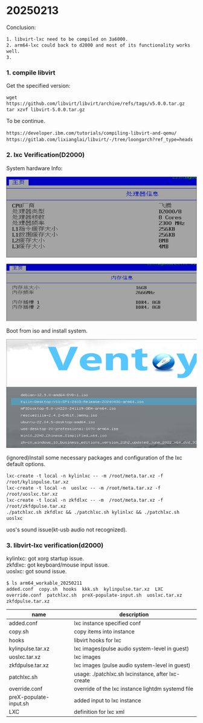 # 20250213
Conclusion:    

```
1. libvirt-lxc need to be compiled on 3a6000.    
2. arm64-lxc could back to d2000 and most of its functionality works well.   
3. 
```

### 1. compile libvirt
Get the specified version:    

```
wget https://github.com/libvirt/libvirt/archive/refs/tags/v5.0.0.tar.gz
tar xzvf libvirt-5.0.0.tar.gz
```
To be continue.    

`https://developer.ibm.com/tutorials/compiling-libvirt-and-qemu/`
`https://gitlab.com/lixianglai/libvirt/-/tree/loongarch?ref_type=heads`

### 2. lxc Verification(D2000)
System hardware Info:   

![./images/20250213_110404_x.jpg](./images/20250213_110404_x.jpg)

![./images/20250213_110414_x.jpg](./images/20250213_110414_x.jpg)

Boot from iso and install system.    

![./images/20250213_110531_x.jpg](./images/20250213_110531_x.jpg)

(ignored)Install some necessary packages and configuration of the lxc default options.     

```
lxc-create -t local -n kylinlxc -- -m /root/meta.tar.xz -f /root/kylinpulse.tar.xz
lxc-create -t local -n  uoslxc -- -m /root/meta.tar.xz -f /root/uoslxc.tar.xz
lxc-create -t local -n zkfdlxc -- -m  /root/meta.tar.xz -f /root/zkfdpulse.tar.xz
./patchlxc.sh zkfdlxc && ./patchlxc.sh kylinlxc && ./patchlxc.sh uoslxc
```
uos's sound issue(kt-usb audio not recognized).    

### 3. libvirt-lxc verification(d2000) 
kylinlxc: got xorg startup issue.      
zkfdlxc: got keyboard/mouse input issue.    
uoslxc: got sound issue.    

```
$ ls arm64_workable_20250211
added.conf  copy.sh  hooks  kkk.sh  kylinpulse.tar.xz  LXC  override.conf  patchlxc.sh  preX-populate-input.sh  uoslxc.tar.xz  zkfdpulse.tar.xz
```

| name | description |
| ----------- | ----------- |
| added.conf | lxc instance specified conf |
| copy.sh | copy items into instance |
| hooks | libvirt hooks for lxc |
| kylinpulse.tar.xz | lxc images(pulse audio system-level in guest) |
| uoslxc.tar.xz | lxc images |
| zkfdpulse.tar.xz | lxc images (pulse audio system-level in guest) |
| patchlxc.sh | usage: ./patchlxc.sh lxcinstance, after lxc-create |
| override.conf | override of the lxc instance lightdm systemd file |
| preX-populate-input.sh | added input to lxc instance|
| LXC | definition for lxc xml|
